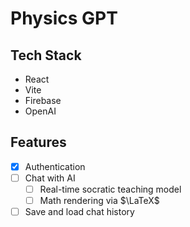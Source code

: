 # Physics GPT

## Tech Stack

- React
- Vite
- Firebase
- OpenAI

## Features

- [x] Authentication
- [ ] Chat with AI
  - [ ] Real-time socratic teaching model
  - [ ] Math rendering via $\LaTeX$
- [ ] Save and load chat history